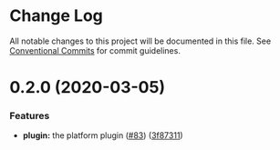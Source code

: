 # Change Log

All notable changes to this project will be documented in this file.
See [Conventional Commits](https://conventionalcommits.org) for commit guidelines.

# 0.2.0 (2020-03-05)


### Features

* **plugin:** the platform plugin ([#83](https://github.com/vapperjs/vapper/issues/83)) ([3f87311](https://github.com/vapperjs/vapper/commit/3f87311))
